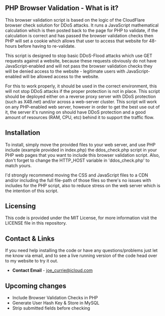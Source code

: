 **PHP Browser Validation - What is it?**
------
This browser validation script is based on the logic of the CloudFlare browser check solution for DDoS attacks. It runs a JavaScript mathematical calculation which is then posted back to the page for PHP to validate, if the calculation is correct and has passed the browser validation checks then PHP will set a cookie which allows that user to access that website for 48-hours before having to re-validate.

This script is designed to stop basic DDoS-Flood attacks which use GET requests against a website, because these requests obviously do not have JavaScript-enabled and will not pass the browser validation checks they will be denied access to the website - legitimate users with JavaScript-enabled will be allowed access to the website.

For this to work properly, it should be used in the correct environment, this will not stop DDoS attacks if the proper protection is not in place. This script should be deployed either on a reverse proxy server with DDoS protection (such as X4B.net) and/or across a web-server cluster. This script will work on any PHP-enabled web server, however in order to get the best use out of it, the server it's running on should have DDoS protection and a good amount of resources (RAM, CPU, etc) behind it to support the traffic flow.

**Installation**
------
To install, simply move the provided files to your web server, and use PHP include (example provided in index.php) the ddos_check.php script in your PHP web pages that you want to include this browser validation script. Also, don't forget to change the HTTP_HOST variable in 'ddos_check.php' to match yours.

I'd strongly recommend moving the CSS and JavaScript files to a CDN and/or including the full file-path of those files so there's no issues with includes for the PHP script, also to reduce stress on the web server which is the intention of this script.

**Licensing**
------
This code is provided under the MIT License, for more information visit the LICENSE file in this repository.

**Contact & Links**
------
If you need help installing the code or have any questions/problems just let me know via email, and to see a live running version of the code head over to my website to try it out.
<ul><li><b>Contact Email</b> - <a href="mailto:joe_currie@icloud.com">joe_currie@icloud.com</a></li></ul>

**Upcoming changes**
------
<ul>
	<li>Include Browser Validation Checks in PHP</li>
	<li>Generate User Hash Key & Store in MySQL</li>
	<li>Strip submitted fields before checking</li>
</ul>

